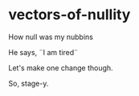 # vectors-of-nullity
How null was my nubbins

He says, ¨I am tired¨

Let's make one change though.

So, stage-y.
